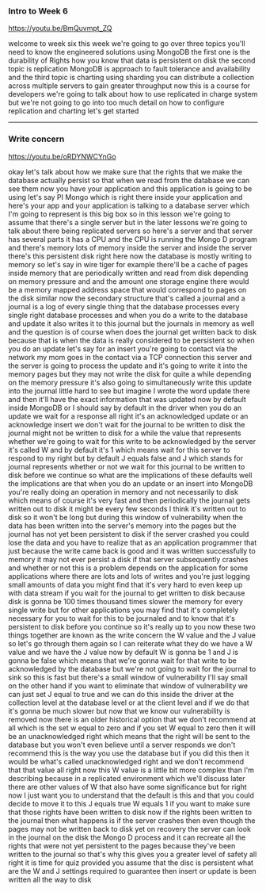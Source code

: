 ### Intro to Week 6

https://youtu.be/BmQuvmpt_ZQ

welcome to week six this week we're
going to go over three topics you'll
need to know the engineered solutions
using MongoDB the first one is the
durability of Rights how you know that
data is persistent on disk the second
topic is replication MongoDB is approach
to fault tolerance and availability and
the third topic is charting using
sharding you can distribute a collection
across multiple servers to gain greater
throughput now this is a course for
developers we're going to talk about how
to use replicated in charge system but
we're not going to go into too much
detail on how to configure replication
and charting let's get started

---

### Write concern

https://youtu.be/oRDYNWCYnGo

okay let's talk about how we make sure
that the rights that we make the
database actually persist so that when
we read from the database we can see
them now you have your application and
this application is going to be using
let's say PI Mongo which is right there
inside your application and here's your
app and your application is talking to a
database server which I'm going to
represent is this big box so in this
lesson we're going to assume that
there's a single server but in the later
lessons we're going to talk about there
being replicated servers so here's a
server and that server has several parts
it has a CPU and the CPU is running the
Mongo D program and there's memory lots
of memory inside the server and inside
the server there's this persistent disk
right here now the database is mostly
writing to memory so let's say in wire
tiger
for example there'll be a cache of pages
inside memory that are periodically
written and read from disk depending on
memory pressure and and the amount one
storage engine there would be a memory
mapped address space that would
correspond to pages on the disk similar
now the secondary structure that's
called a journal and a journal is a log
of every single thing that the database
processes every single right database
processes and when you do a write to the
database and update it also writes it to
this journal but the journals in memory
as well and the question is of course
when does the journal get written back
to disk because that is when the data is
really considered to be persistent so
when you do an update let's say for an
insert you're going to contact via the
network my mom goes in the contact via a
TCP connection this server and the
server is going to process the update
and it's going to write it into the
memory pages but they may not write the
disk for quite a while depending on the
memory pressure it's also going to
simultaneously write this update into
the journal little hard to see but
imagine I wrote the word update there
and then it'll have the exact
information that was updated now by
default inside MongoDB or I should say
by default in the driver when you do an
update we wait for a response all right
it's an acknowledged update or an
acknowledge insert
we don't wait for the journal to be
written to disk the journal might not be
written to disk for a while the value
that represents whether we're going to
wait for this write to be acknowledged
by the server
it's called W and by default it's 1
which means wait for this server to
respond to my right but by default J
equals false and J which stands for
journal represents whether or not we
wait for this journal to be written to
disk before we continue so what are the
implications of these defaults
well the implications are that when you
do an update or an insert into MongoDB
you're really doing an operation in
memory and not necessarily to disk which
means of course it's very fast and then
periodically the journal gets written
out to disk it might be every few
seconds
I think it's written out to disk so it
won't be long but during this window of
vulnerability when the data has been
written into the server's memory into
the pages but the journal has not yet
been persistent to disk
if the server crashed you could lose the
data and you have to realize that as an
application programmer that just because
the write came back is good and it was
written successfully to memory it may
not ever persist a disk if that server
subsequently crashes and whether or not
this is a problem depends on the
application
for some applications where there are
lots and lots of writes and you're just
logging small amounts of data you might
find that it's very hard to even keep up
with data stream if you wait for the
journal to get written to disk because
disk is gonna be 100 times thousand
times slower the memory for every single
write but for other applications you may
find that it's completely necessary for
you to wait for this to be journaled and
to know that it's persistent to disk
before you continue so it's really up to
you now these two things together are
known as the write concern the W value
and the J value so let's go through them
again so I can reiterate what they do we
have a W value and we have the J value
now by default W is gonna be 1 and J is
gonna be false which means that we're
gonna wait for that write to be
acknowledged by the database but we're
not going to wait for the journal to
sink so this is fast but there's a small
window of vulnerability I'll say small
on the other hand if you want to
eliminate that window of vulnerability
we can just set J equal to true and we
can do this
inside the driver at the collection
level at the database level or at the
client level and if we do that it's
gonna be much slower but now that we
know our vulnerability is removed now
there is an older historical option that
we don't recommend at all which is the
set w equal to zero and if you set W
equal to zero then it will be an
unacknowledged right which means that
the right will be sent to the database
but you won't even believe until a
server responds we don't recommend this
is the way you use the database but if
you did this then it would be what's
called unacknowledged right and we don't
recommend that that value all right now
this W value is a little bit more
complex than I'm describing because in a
replicated environment which we'll
discuss later there are other values of
W that also have some significance but
for right now I just want you to
understand that the default is this and
that you could decide to move it to this
J equals true W equals 1 if you want to
make sure that those rights have been
written to disk now if the rights been
written to the journal then what happens
is if the server crashes then even
though the pages may not be written back
to disk yet on recovery the server can
look in the journal on the disk the
Mongo D process and it can recreate all
the rights that were not yet persistent
to the pages because they've been
written to the journal so that's why
this gives you a greater level of safety
all right it is time for quiz provided
you assume that the disc is persistent
what are the W and J settings required
to guarantee then insert or update is
been written all the way to disk

